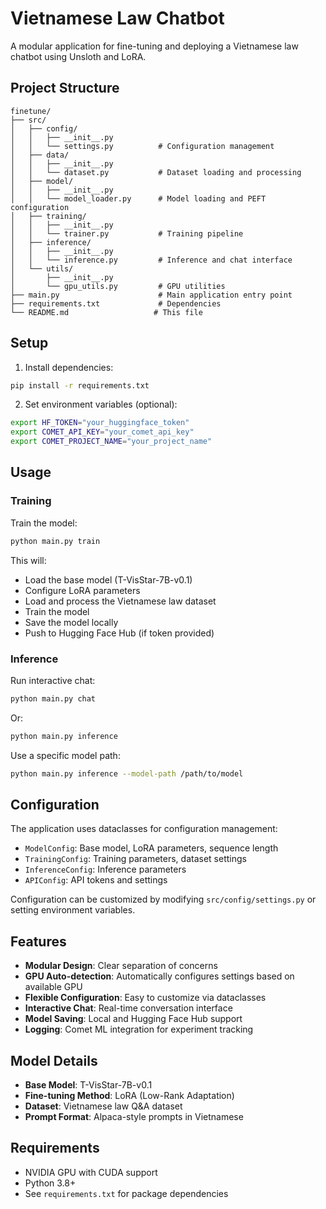 # Vietnamese Law Chatbot

A modular application for fine-tuning and deploying a Vietnamese law chatbot using Unsloth and LoRA.

## Project Structure

```
finetune/
├── src/
│   ├── config/
│   │   ├── __init__.py
│   │   └── settings.py          # Configuration management
│   ├── data/
│   │   ├── __init__.py
│   │   └── dataset.py           # Dataset loading and processing
│   ├── model/
│   │   ├── __init__.py
│   │   └── model_loader.py      # Model loading and PEFT configuration
│   ├── training/
│   │   ├── __init__.py
│   │   └── trainer.py           # Training pipeline
│   ├── inference/
│   │   ├── __init__.py
│   │   └── inference.py         # Inference and chat interface
│   └── utils/
│       ├── __init__.py
│       └── gpu_utils.py         # GPU utilities
├── main.py                      # Main application entry point
├── requirements.txt             # Dependencies
└── README.md                   # This file
```

## Setup

1. Install dependencies:
```bash
pip install -r requirements.txt
```

2. Set environment variables (optional):
```bash
export HF_TOKEN="your_huggingface_token"
export COMET_API_KEY="your_comet_api_key"
export COMET_PROJECT_NAME="your_project_name"
```

## Usage

### Training

Train the model:
```bash
python main.py train
```

This will:
- Load the base model (T-VisStar-7B-v0.1)
- Configure LoRA parameters
- Load and process the Vietnamese law dataset
- Train the model
- Save the model locally
- Push to Hugging Face Hub (if token provided)

### Inference

Run interactive chat:
```bash
python main.py chat
```

Or:
```bash
python main.py inference
```

Use a specific model path:
```bash
python main.py inference --model-path /path/to/model
```

## Configuration

The application uses dataclasses for configuration management:

- `ModelConfig`: Base model, LoRA parameters, sequence length
- `TrainingConfig`: Training parameters, dataset settings
- `InferenceConfig`: Inference parameters
- `APIConfig`: API tokens and settings

Configuration can be customized by modifying `src/config/settings.py` or setting environment variables.

## Features

- **Modular Design**: Clear separation of concerns
- **GPU Auto-detection**: Automatically configures settings based on available GPU
- **Flexible Configuration**: Easy to customize via dataclasses
- **Interactive Chat**: Real-time conversation interface
- **Model Saving**: Local and Hugging Face Hub support
- **Logging**: Comet ML integration for experiment tracking

## Model Details

- **Base Model**: T-VisStar-7B-v0.1
- **Fine-tuning Method**: LoRA (Low-Rank Adaptation)
- **Dataset**: Vietnamese law Q&A dataset
- **Prompt Format**: Alpaca-style prompts in Vietnamese

## Requirements

- NVIDIA GPU with CUDA support
- Python 3.8+
- See `requirements.txt` for package dependencies